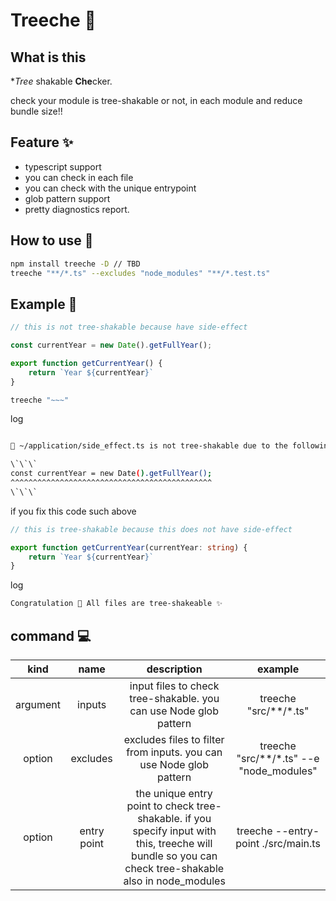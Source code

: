 # Treeche 🌴

## What is this

**Tree* shakable **Che**cker.

check your module is tree-shakable or not, in each module and reduce bundle size!!

## Feature ✨

- typescript support
- you can check in each file
- you can check with the unique entrypoint
- glob pattern support
- pretty diagnostics report.


## How to use 🔧

```bash
npm install treeche -D // TBD
treeche "**/*.ts" --excludes "node_modules" "**/*.test.ts"
```

## Example 📕

```typescript
// this is not tree-shakable because have side-effect

const currentYear = new Date().getFullYear();

export function getCurrentYear() {
    return `Year ${currentYear}`
}
```

```bash
treeche "~~~"
```

log
```bash

🚨 ~/application/side_effect.ts is not tree-shakable due to the following code:

\`\`\`
const currentYear = new Date().getFullYear();
^^^^^^^^^^^^^^^^^^^^^^^^^^^^^^^^^^^^^^^^^^^^^
\`\`\`
```

if you fix this code such above

```typescript
// this is tree-shakable because this does not have side-effect

export function getCurrentYear(currentYear: string) {
    return `Year ${currentYear}`
}
```

log
```bash
Congratulation 🎉 All files are tree-shakeable ✨
```

## command 💻

|kind|name|description|example|
|:--:|:--:|:--:|:--:|
|argument|inputs|input files to check tree-shakable. you can use Node glob pattern| treeche "src/**/*.ts"|
|option|excludes|excludes files to filter from inputs. you can use Node glob pattern| treeche "src/**/*.ts" --e "node_modules"|
|option|entry point|the unique entry point to check tree-shakable. if you specify input with this, treeche will bundle so you can check tree-shakable also in node_modules| treeche --entry-point ./src/main.ts|
